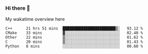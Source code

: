 ### Hi there 👋

<!--
**Jassy930/Jassy930** is a ✨ _special_ ✨ repository because its `README.md` (this file) appears on your GitHub profile.

Here are some ideas to get you started:

- 🔭 I’m currently working on ...
- 🌱 I’m currently learning ...
- 👯 I’m looking to collaborate on ...
- 🤔 I’m looking for help with ...
- 💬 Ask me about ...
- 📫 How to reach me: ...
- 😄 Pronouns: ...
- ⚡ Fun fact: ...
-->

My wakatime overview here
<!--START_SECTION:waka-->
```text
C++      21 hrs 51 mins  ███████████████████████▒░   93.12 % 
CMake    33 mins         ▓░░░░░░░░░░░░░░░░░░░░░░░░   02.40 % 
Other    22 mins         ▒░░░░░░░░░░░░░░░░░░░░░░░░   01.62 % 
C        20 mins         ▒░░░░░░░░░░░░░░░░░░░░░░░░   01.43 % 
Python   8 mins          ░░░░░░░░░░░░░░░░░░░░░░░░░   00.60 % 
```
<!--END_SECTION:waka-->
